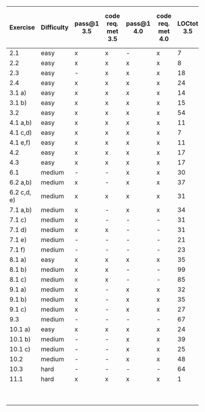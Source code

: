 
| Exercise    | Difficulty | pass@1 3.5 | code req. met 3.5 | pass@1 4.0 | code req. met 4.0 | LOCtot 3.5 | LOCpars 3.5 | LOCtot 4.0 | LOCpars 4.0 | LOCpars sample solution | cyclomatic complexity | cc 4.0 | cycl. compl. of sample solution |
|-------------|------------|------------|-------------------|------------|-------------------|------------|-------------|------------|-------------|-------------------------|-----------------------|--------|---------------------------------|
| 2.1         | easy       | x          | x                 | -          | x                 | 7          | 6           | 5          | 2           |                         | 0                     | 0      | 0                               |
| 2.2         | easy       | x          | x                 | x          | x                 | 8          | 7           | 15         | 8           |                         | 0                     | 0      | 0                               |
| 2.3         | easy       | -          | x                 | x          | x                 | 18         | 13          | 20         | 12          |                         | 0                     | 0      | 0                               |
| 2.4         | easy       | x          | x                 | x          | x                 | 24         | 14          | 18         | 9           |                         | 0                     | 0      | 0                               |
| 3.1 a)      | easy       | x          | x                 | x          | x                 | 14         | 3           | 14         | 3           |                         | 0                     | 0      | 0                               |
| 3.1 b)      | easy       | x          | x                 | x          | x                 | 15         | 8           | 14         | 5           |                         | 0                     | 0      | 0                               |
| 3.2         | easy       | x          | x                 | x          | x                 | 54         | 47          | 40         | 33          | 32                      | 14                    | 10     | 8                               |
| 4.1 a,b)    | easy       | x          | x                 | x          | x                 | 11         | 9           | 17         | 9           |                         | 1                     | 1      |                                 |
| 4.1 c,d)    | easy       | x          | x                 | x          | x                 | 7          | 6           | 9          | 7           |                         | 2                     | 2      |                                 |
| 4.1 e,f)    | easy       | x          | x                 | x          | x                 | 11         | 9           | 12         | 9           |                         | 1                     | 1      |                                 |
| 4.2         | easy       | x          | x                 | x          | x                 | 17         | 13          | 21         | 16          |                         | 2                     | 2      |                                 |
| 4.3         | easy       | x          | x                 | x          | x                 | 17         | 14          | 21         | 15          |                         | 4                     | 4      |                                 |
| 6.1         | medium     | -          | -                 | x          | x                 | 30         | 24          | 39         | 29          |                         | 4                     | 5      |                                 |
| 6.2 a,b)    | medium     | x          | -                 | x          | x                 | 37         | 30          | 45         | 37          |                         | 3                     | 3      |                                 |
| 6.2 c,d, e) | medium     | x          | x                 | x          | x                 | 31         | 28          | 50         | 34          |                         | 12                    | 12     |                                 |
| 7.1 a,b)    | medium     | x          | -                 | x          | x                 | 34         | 28          | 16         | 15          |                         | 6                     | 6      |                                 |
| 7.1 c)      | medium     | x          | -                 | -          | -                 | 31         | 28          | 18         | 18          |                         | 10                    | 10     |                                 |
| 7.1 d)      | medium     | x          | x                 | -          | -                 | 31         | 28          | 17         | 17          |                         | 10                    | 7      |                                 |
| 7.1 e)      | medium     | -          | -                 | -          | -                 | 21         | 18          | 9          | 9           |                         | 2                     | 2      |                                 |
| 7.1 f)      | medium     | -          | -                 | -          | -                 | 23         | 20          | 30         | 19          |                         | 5                     | 5      |                                 |
| 8.1 a)      | easy       | x          | x                 | x          | x                 | 35         | 27          | 41         | 32          |                         | 0                     | 0      |                                 |
| 8.1 b)      | medium     | x          | x                 | -          | -                 | 99         | 78          | 58         | 46          |                         | 0                     | 0      |                                 |
| 8.1 c)      | medium     | x          | x                 | -          | -                 | 85         | 65          | 78         | 57          |                         | 0                     | 0      |                                 |
| 9.1 a)      | medium     | x          | -                 | x          | x                 | 32         | 24          | 42         | 32          |                         | 0                     | 1      |                                 |
| 9.1 b)      | medium     | x          | -                 | x          | x                 | 35         | 28          | 40         | 31          |                         | 1                     | 3      |                                 |
| 9.1 c)      | medium     | x          | -                 | x          | x                 | 27         | 20          | 26         | 17          |                         | 0                     | 0      |                                 |
| 9.3         | medium     | -          | -                 | -          | -                 | 67         | 50          | 71         | 54          |                         | 7                     | 8      |                                 |
| 10.1 a)     | easy       | x          | x                 | x          | x                 | 24         | 16          | 24         | 16          |                         | 2                     | 4      |                                 |
| 10.1 b)     | medium     | -          | -                 | x          | x                 | 39         | 27          | 49         | 30          |                         | 5                     | 6      |                                 |
| 10.1 c)     | medium     | -          | -                 | x          | x                 | 25         | 14          | 28         | 14          |                         | 4                     | 2      |                                 |
| 10.2        | medium     | -          | -                 | x          | x                 | 48         | 39          | 58         | 42          |                         | 9                     | 7      |                                 |
| 10.3        | hard       | -          | -                 | -          | -                 | 64         | 33          | 68         | 39          |                         | 0                     | 0      |                                 |
| 11.1        | hard       | x          | x                 | x          | x                 | 1          | 1           | 2          | 2           |                         | 0                     | 0      |                                 |
|             |            |            |                   |            |                   |            |             |            |             |                         |                       |        |                                 |
|             |            |            |                   |            |                   |            |             |            |             |                         |                       |        |                                 |
|             |            |            |                   |            |                   |            |             |            |             |                         |                       |        |                                 |
|             |            |            |                   |            |                   |            |             |            |             |                         |                       |        |                                 |
|             |            |            |                   |            |                   |            |             |            |             |                         |                       |        |                                 |
|             |            |            |                   |            |                   |            |             |            |             |                         |                       |        |                                 |
|             |            |            |                   |            |                   |            |             |            |             |                         |                       |        |                                 |
|             |            |            |                   |            |                   |            |             |            |             |                         |                       |        |                                 |
|             |            |            |                   |            |                   |            |             |            |             |                         |                       |        |                                 |
